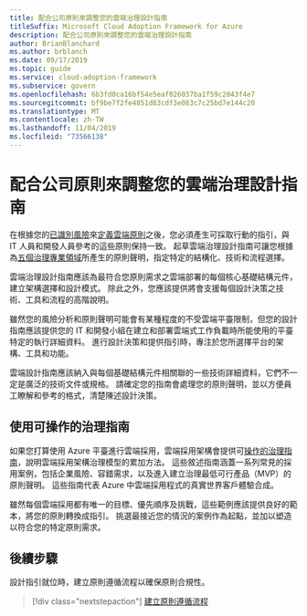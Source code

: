 ```yaml
---
title: 配合公司原則來調整您的雲端治理設計指南
titleSuffix: Microsoft Cloud Adoption Framework for Azure
description: 配合公司原則來調整您的雲端治理設計指南
author: BrianBlanchard
ms.author: brblanch
ms.date: 09/17/2019
ms.topic: guide
ms.service: cloud-adoption-framework
ms.subservice: govern
ms.openlocfilehash: 6b3fd0ca16bf54e5eaf026037ba1f59c2043f4e7
ms.sourcegitcommit: bf9be7f2fe4851d83cdf3e083c7c25bd7e144c20
ms.translationtype: MT
ms.contentlocale: zh-TW
ms.lasthandoff: 11/04/2019
ms.locfileid: "73566138"
---
```

# <a name="align-your-cloud-governance-design-guide-with-corporate-policy"></a>配合公司原則來調整您的雲端治理設計指南

在根據您的[已識別風險](./policy-definition.md)來[定義雲端原則](./business-risk.md)之後，您必須產生可採取行動的指引，與 IT 人員和開發人員參考的這些原則保持一致。 起草雲端治理設計指南可讓您根據為[五個治理專業領域](../governance-disciplines.md)所產生的原則聲明，指定特定的結構化、技術和流程選擇。

雲端治理設計指南應該為最符合您原則需求之雲端部署的每個核心基礎結構元件，建立架構選擇和設計模式。 除此之外，您應該提供將會支援每個設計決策之技術、工具和流程的高階說明。

雖然您的風險分析和原則聲明可能會有某種程度的不受雲端平臺限制，但您的設計指南應該提供您的 IT 和開發小組在建立和部署雲端式工作負載時所能使用的平臺特定的執行詳細資料。 進行設計決策和提供指引時，專注於您所選擇平台的架構、工具和功能。

雲端設計指南應該納入與每個基礎結構元件相關聯的一些技術詳細資料，它們不一定是廣泛的技術文件或規格。 請確定您的指南會處理您的原則聲明，並以方便員工瞭解和參考的格式，清楚陳述設計決策。

<!-- markdownlint-enable MD033 -->

## <a name="use-the-actionable-governance-guides"></a>使用可操作的治理指南

如果您打算使用 Azure 平臺進行雲端採用，雲端採用架構會提供可[操作的治理指南](../guides/index.md)，說明雲端採用架構治理模型的累加方法。 這些敘述指南涵蓋一系列常見的採用案例，包括企業風險、容錯需求，以及進入建立治理最低可行產品（MVP）的原則聲明。 這些指南代表 Azure 中雲端採用程式的真實世界客戶體驗合成。

雖然每個雲端採用都有唯一的目標、優先順序及挑戰，這些範例應該提供良好的範本，將您的原則轉換成指引。 挑選最接近您的情況的案例作為起點，並加以塑造以符合您的特定原則需求。

## <a name="next-steps"></a>後續步驟

設計指引就位時，建立原則遵循流程以確保原則合規性。

> [!div class="nextstepaction"]
> [建立原則遵循流程](./processes.md)
